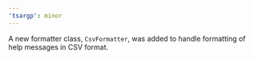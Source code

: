 ```yaml
---
'tsargp': minor
---
```


A new formatter class, `CsvFormatter`, was added to handle formatting of help messages in CSV format.
